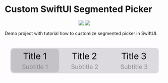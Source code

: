 # Custom SwiftUI Segmented Picker

<p align="center">
    <img src="https://img.shields.io/badge/platform-IOS-blue" />
    <img src="https://img.shields.io/badge/framework-SwiftUI-blue" />
</p>

Demo project with tutorial how to customize  segmented picker in SwiftUI.

<p align="center">
<img src="segmentedpicker_demo.gif" alt="demo">
</p>
